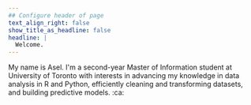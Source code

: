 ```yaml
---
## Configure header of page
text_align_right: false
show_title_as_headline: false
headline: |
  Welcome.
---
```


<!-- this is a subheadline -->
My name is Asel. I'm a second-year Master of Information student at University of Toronto with interests in advancing my knowledge in data analysis in R and Python, efficiently cleaning and transforming datasets, and building predictive models. :ca:
